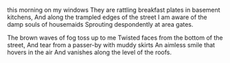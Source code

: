 this morning on my windows
They are rattling breakfast plates in basement kitchens,
And along the trampled edges of the street
I am aware of the damp souls of housemaids
Sprouting despondently at area gates.

The brown waves of fog toss up to me
Twisted faces from the bottom of the street,
And tear from a passer-by with muddy skirts
An aimless smile that hovers in the air
And vanishes along the level of the roofs.